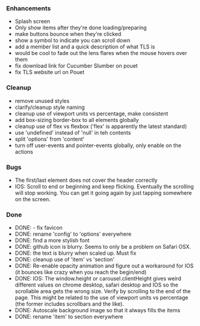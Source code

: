 
### Enhancements
- Splash screen
- Only show items after they're done loading/preparing
- make buttons bounce when they're clicked
- show a symbol to indicate you can scroll down
- add a member list and a quick description of what TLS is
- would be cool to fade out the lens flares when the mouse 
hovers over them
- fix download link for Cucumber Slumber on pouet
- fix TLS website url on Pouet

### Cleanup
- remove unused styles
- clarify/cleanup style naming
- cleanup use of viewport units vs percentage, make consistent
- add box-sizing border-box to all elements globally
- cleanup use of flex vs flexbox ('flex' is apparently the latest standard)
- use 'undefined' instead of 'null' in teh contents
- split 'options' from 'content'
- turn off user-events and pointer-events globally, only enable on the actions


### Bugs
- The first/last element does not cover the header correctly
- IOS: Scroll to end or beginning and keep flicking. Eventually the scrolling will stop working. You can get it going again by just tapping somewhere on the screen.


### Done
- DONE: - fix favicon
- DONE: rename 'config' to 'options' everywhere
- DONE: find a more stylish font
- DONE: github icon is blurry. Seems to only be a problem on Safari OSX.
- DONE: the text is blurry when scaled up. Must fix
- DONE: cleanup use of 'item' vs 'section'
- DONE: Re-enable opacity animation and figure out a workaround for IOS (it bounces like crazy when you reach the begin/end)
- DONE: IOS: The window.height or carousel.clientHeight gives weird different values on chrome desktop, safari desktop and IOS so the scrollable area gets the wrong size. Verify by scrolling to the end of the page. This might be related to the use of viewport units vs percentage (the former includes scrollbars and the like).
- DONE: Autoscale background image so that it always fills the items 
- DONE: rename 'item' to section everywhere

